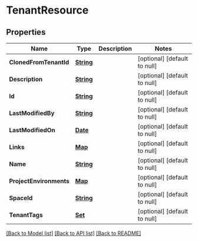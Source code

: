 # TenantResource
## Properties

Name | Type | Description | Notes
------------ | ------------- | ------------- | -------------
**ClonedFromTenantId** | [**String**](string.md) |  | [optional] [default to null]
**Description** | [**String**](string.md) |  | [optional] [default to null]
**Id** | [**String**](string.md) |  | [optional] [default to null]
**LastModifiedBy** | [**String**](string.md) |  | [optional] [default to null]
**LastModifiedOn** | [**Date**](DateTime.md) |  | [optional] [default to null]
**Links** | [**Map**](string.md) |  | [optional] [default to null]
**Name** | [**String**](string.md) |  | [optional] [default to null]
**ProjectEnvironments** | [**Map**](set.md) |  | [optional] [default to null]
**SpaceId** | [**String**](string.md) |  | [optional] [default to null]
**TenantTags** | [**Set**](string.md) |  | [optional] [default to null]

[[Back to Model list]](../README.md#documentation-for-models) [[Back to API list]](../README.md#documentation-for-api-endpoints) [[Back to README]](../README.md)


